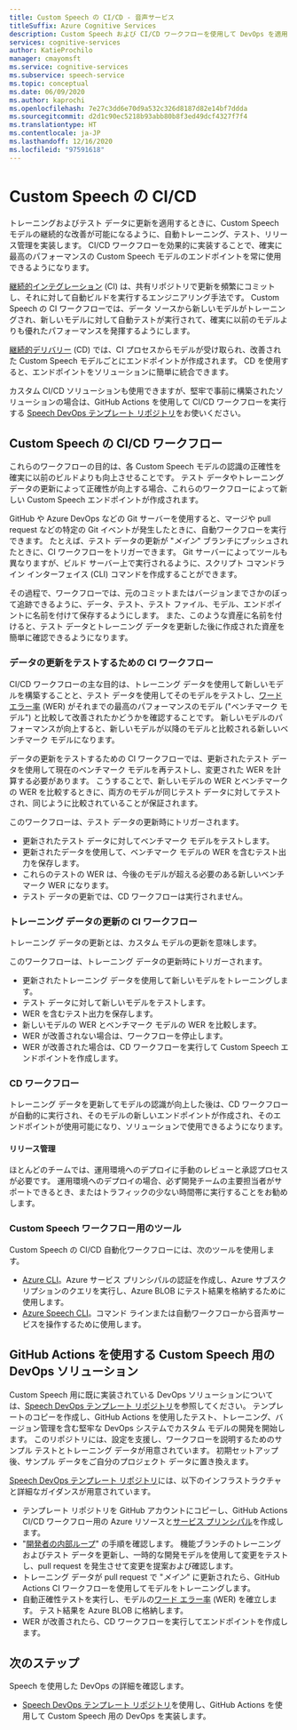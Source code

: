 ```yaml
---
title: Custom Speech の CI/CD - 音声サービス
titleSuffix: Azure Cognitive Services
description: Custom Speech および CI/CD ワークフローを使用して DevOps を適用します。 独自のプロジェクトに既存の DevOps ソリューションを実装します。
services: cognitive-services
author: KatieProchilo
manager: cmayomsft
ms.service: cognitive-services
ms.subservice: speech-service
ms.topic: conceptual
ms.date: 06/09/2020
ms.author: kaprochi
ms.openlocfilehash: 7e27c3dd6e70d9a532c326d8187d82e14bf7ddda
ms.sourcegitcommit: d2d1c90ec5218b93abb80b8f3ed49dcf4327f7f4
ms.translationtype: HT
ms.contentlocale: ja-JP
ms.lasthandoff: 12/16/2020
ms.locfileid: "97591618"
---
```

# <a name="cicd-for-custom-speech"></a>Custom Speech の CI/CD

トレーニングおよびテスト データに更新を適用するときに、Custom Speech モデルの継続的な改善が可能になるように、自動トレーニング、テスト、リリース管理を実装します。 CI/CD ワークフローを効果的に実装することで、確実に最高のパフォーマンスの Custom Speech モデルのエンドポイントを常に使用できるようになります。

[継続的インテグレーション](/azure/devops/learn/what-is-continuous-integration) (CI) は、共有リポジトリで更新を頻繁にコミットし、それに対して自動ビルドを実行するエンジニアリング手法です。 Custom Speech の CI ワークフローでは、データ ソースから新しいモデルがトレーニングされ、新しいモデルに対して自動テストが実行されて、確実に以前のモデルよりも優れたパフォーマンスを発揮するようにします。

[継続的デリバリー](/azure/devops/learn/what-is-continuous-delivery) (CD) では、CI プロセスからモデルが受け取られ、改善された Custom Speech モデルごとにエンドポイントが作成されます。 CD を使用すると、エンドポイントをソリューションに簡単に統合できます。

カスタム CI/CD ソリューションも使用できますが、堅牢で事前に構築されたソリューションの場合は、GitHub Actions を使用して CI/CD ワークフローを実行する [Speech DevOps テンプレート リポジトリ](https://github.com/Azure-Samples/Speech-Service-DevOps-Template)をお使いください。

## <a name="cicd-workflows-for-custom-speech"></a>Custom Speech の CI/CD ワークフロー

これらのワークフローの目的は、各 Custom Speech モデルの認識の正確性を確実に以前のビルドよりも向上させることです。 テスト データやトレーニング データの更新によって正確性が向上する場合、これらのワークフローによって新しい Custom Speech エンドポイントが作成されます。

GitHub や Azure DevOps などの Git サーバーを使用すると、マージや pull request などの特定の Git イベントが発生したときに、自動ワークフローを実行できます。 たとえば、テスト データの更新が "*メイン*" ブランチにプッシュされたときに、CI ワークフローをトリガーできます。 Git サーバーによってツールも異なりますが、ビルド サーバー上で実行されるように、スクリプト コマンドライン インターフェイス (CLI) コマンドを作成することができます。

その過程で、ワークフローでは、元のコミットまたはバージョンまでさかのぼって追跡できるように、データ、テスト、テスト ファイル、モデル、エンドポイントに名前を付けて保存するようにします。 また、このような資産に名前を付けると、テスト データとトレーニング データを更新した後に作成された資産を簡単に確認できるようになります。

### <a name="ci-workflow-for-testing-data-updates"></a>データの更新をテストするための CI ワークフロー

CI/CD ワークフローの主な目的は、トレーニング データを使用して新しいモデルを構築することと、テスト データを使用してそのモデルをテストし、[ワード エラー率](how-to-custom-speech-evaluate-data.md#evaluate-custom-speech-accuracy) (WER) がそれまでの最高のパフォーマンスのモデル ("ベンチマーク モデル") と比較して改善されたかどうかを確認することです。 新しいモデルのパフォーマンスが向上すると、新しいモデルが以降のモデルと比較される新しいベンチマーク モデルになります。

データの更新をテストするための CI ワークフローでは、更新されたテスト データを使用して現在のベンチマーク モデルを再テストし、変更された WER を計算する必要があります。 こうすることで、新しいモデルの WER とベンチマークの WER を比較するときに、両方のモデルが同じテスト データに対してテストされ、同じように比較されていることが保証されます。

このワークフローは、テスト データの更新時にトリガーされます。

- 更新されたテスト データに対してベンチマーク モデルをテストします。
- 更新されたデータを使用して、ベンチマーク モデルの WER を含むテスト出力を保存します。
- これらのテストの WER は、今後のモデルが超える必要のある新しいベンチマーク WER になります。
- テスト データの更新では、CD ワークフローは実行されません。

### <a name="ci-workflow-for-training-data-updates"></a>トレーニング データの更新の CI ワークフロー

トレーニング データの更新とは、カスタム モデルの更新を意味します。

このワークフローは、トレーニング データの更新時にトリガーされます。

- 更新されたトレーニング データを使用して新しいモデルをトレーニングします。
- テスト データに対して新しいモデルをテストします。
- WER を含むテスト出力を保存します。
- 新しいモデルの WER とベンチマーク モデルの WER を比較します。
- WER が改善されない場合は、ワークフローを停止します。
- WER が改善された場合は、CD ワークフローを実行して Custom Speech エンドポイントを作成します。

### <a name="cd-workflow"></a>CD ワークフロー

トレーニング データを更新してモデルの認識が向上した後は、CD ワークフローが自動的に実行され、そのモデルの新しいエンドポイントが作成され、そのエンドポイントが使用可能になり、ソリューションで使用できるようになります。

#### <a name="release-management"></a>リリース管理

ほとんどのチームでは、運用環境へのデプロイに手動のレビューと承認プロセスが必要です。 運用環境へのデプロイの場合、必ず開発チームの主要担当者がサポートできるとき、またはトラフィックの少ない時間帯に実行することをお勧めします。

### <a name="tools-for-custom-speech-workflows"></a>Custom Speech ワークフロー用のツール

Custom Speech の CI/CD 自動化ワークフローには、次のツールを使用します。

- [Azure CLI](/cli/azure/?view=azure-cli-latest)。Azure サービス プリンシパルの認証を作成し、Azure サブスクリプションのクエリを実行し、Azure BLOB にテスト結果を格納するために使用します。
- [Azure Speech CLI](spx-overview.md)。コマンド ラインまたは自動ワークフローから音声サービスを操作するために使用します。

## <a name="devops-solution-for-custom-speech-using-github-actions"></a>GitHub Actions を使用する Custom Speech 用の DevOps ソリューション

Custom Speech 用に既に実装されている DevOps ソリューションについては、[Speech DevOps テンプレート リポジトリ](https://github.com/Azure-Samples/Speech-Service-DevOps-Template)を参照してください。 テンプレートのコピーを作成し、GitHub Actions を使用したテスト、トレーニング、バージョン管理を含む堅牢な DevOps システムでカスタム モデルの開発を開始します。 このリポジトリには、設定を支援し、ワークフローを説明するためのサンプル テストとトレーニング データが用意されています。 初期セットアップ後、サンプル データをご自分のプロジェクト データに置き換えます。

[Speech DevOps テンプレート リポジトリ](https://github.com/Azure-Samples/Speech-Service-DevOps-Template)には、以下のインフラストラクチャと詳細なガイダンスが用意されています。

- テンプレート リポジトリを GitHub アカウントにコピーし、GitHub Actions CI/CD ワークフロー用の Azure リソースと[サービス プリンシパル](../../active-directory/develop/app-objects-and-service-principals.md#service-principal-object)を作成します。
- "[開発者の内部ループ](https://mitchdenny.com/the-inner-loop/)" の手順を確認します。 機能ブランチのトレーニングおよびテスト データを更新し、一時的な開発モデルを使用して変更をテストし、pull request を発生させて変更を提案および確認します。
- トレーニング データが pull request で "*メイン*" に更新されたら、GitHub Actions CI ワークフローを使用してモデルをトレーニングします。
- 自動正確性テストを実行し、モデルの[ワード エラー率](how-to-custom-speech-evaluate-data.md#evaluate-custom-speech-accuracy) (WER) を確立します。 テスト結果を Azure BLOB に格納します。
- WER が改善されたら、CD ワークフローを実行してエンドポイントを作成します。

## <a name="next-steps"></a>次のステップ

Speech を使用した DevOps の詳細を確認します。

- [Speech DevOps テンプレート リポジトリ](https://github.com/Azure-Samples/Speech-Service-DevOps-Template)を使用し、GitHub Actions を使用して Custom Speech 用の DevOps を実装します。